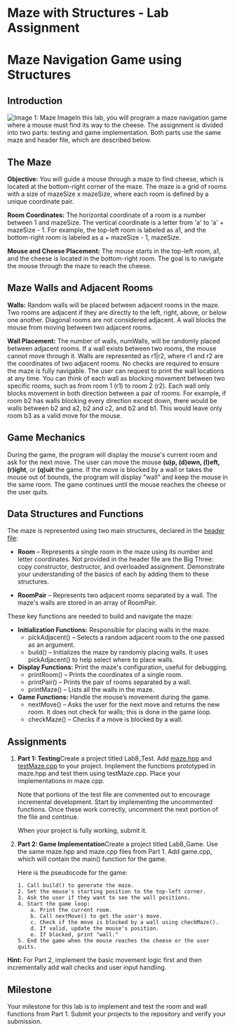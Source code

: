 # Maze with Structures - Lab Assignment

# Maze Navigation Game using Structures

## Introduction

![Image 1: Maze Image](https://web.cs.kent.edu/~mbektic/Labs/Lab8/maze.png)In this lab, you will program a maze navigation game where a mouse must find its way to the cheese. The assignment is divided into two parts: testing and game implementation. Both parts use the same maze and header file, which are described below.

## The Maze

**Objective:** You will guide a mouse through a maze to find cheese, which is located at the bottom-right corner of the maze. The maze is a grid of rooms with a size of mazeSize x mazeSize, where each room is defined by a unique coordinate pair.

**Room Coordinates:** The horizontal coordinate of a room is a number between 1 and mazeSize. The vertical coordinate is a letter from 'a' to 'a' + mazeSize - 1. For example, the top-left room is labeled as a1, and the bottom-right room is labeled as a + mazeSize - 1, mazeSize.

**Mouse and Cheese Placement:** The mouse starts in the top-left room, a1, and the cheese is located in the bottom-right room. The goal is to navigate the mouse through the maze to reach the cheese.

## Maze Walls and Adjacent Rooms

**Walls:** Random walls will be placed between adjacent rooms in the maze. Two rooms are adjacent if they are directly to the left, right, above, or below one another. Diagonal rooms are not considered adjacent. A wall blocks the mouse from moving between two adjacent rooms.

**Wall Placement:** The number of walls, numWalls, will be randomly placed between adjacent rooms. If a wall exists between two rooms, the mouse cannot move through it. Walls are represented as r1|r2, where r1 and r2 are the coordinates of two adjacent rooms. No checks are required to ensure the maze is fully navigable. The user can request to print the wall locations at any time. You can think of each wall as blocking movement between two specific rooms, such as from room 1 (r1) to room 2 (r2). Each wall only blocks movement in both direction between a pair of rooms. For example, if room b2 has walls blocking every direction except down, there would be walls between b2 and a2, b2 and c2, and b2 and b1. This would leave only room b3 as a valid move for the mouse.

## Game Mechanics

During the game, the program will display the mouse's current room and ask for the next move. The user can move the mouse **(u)p, (d)own, (l)eft, (r)ight**, or **(q)uit** the game. If the move is blocked by a wall or takes the mouse out of bounds, the program will display "wall" and keep the mouse in the same room. The game continues until the mouse reaches the cheese or the user quits.

## Data Structures and Functions

The maze is represented using two main structures, declared in the [header file](https://web.cs.kent.edu/~mbektic/Labs/Lab8/maze.hpp):

- **Room** – Represents a single room in the maze using its number and letter coordinates.
  Not provided in the header file are the Big Three: copy constructor, destructor, and overloaded assignment. Demonstrate your understanding of the basics of each by adding them to these structures.

- **RoomPair** – Represents two adjacent rooms separated by a wall. The maze's walls are stored in an array of RoomPair.

These key functions are needed to build and navigate the maze:

- **Initialization Functions:** Responsible for placing walls in the maze.
  - pickAdjacent() – Selects a random adjacent room to the one passed as an argument.
  - build() – Initializes the maze by randomly placing walls. It uses pickAdjacent() to help select where to place walls.
- **Display Functions:** Print the maze's configuration, useful for debugging.
  - printRoom() – Prints the coordinates of a single room.
  - printPair() – Prints the pair of rooms separated by a wall.
  - printMaze() – Lists all the walls in the maze.
- **Game Functions:** Handle the mouse’s movement during the game.
  - nextMove() – Asks the user for the next move and returns the new room. It does not check for walls; this is done in the game loop.
  - checkMaze() – Checks if a move is blocked by a wall.

## Assignments

1.  **Part 1: Testing**Create a project titled Lab8_Test. Add [maze.hpp](https://web.cs.kent.edu/~mbektic/Labs/Lab8/maze.hpp) and [testMaze.cpp](https://web.cs.kent.edu/~mbektic/Labs/Lab8/testMaze.cpp) to your project. Implement the functions prototyped in maze.hpp and test them using testMaze.cpp. Place your implementations in maze.cpp.

    Note that portions of the test file are commented out to encourage incremental development. Start by implementing the uncommented functions. Once these work correctly, uncomment the next portion of the file and continue.

    When your project is fully working, submit it.

2.  **Part 2: Game Implementation**Create a project titled Lab8_Game. Use the same maze.hpp and maze.cpp files from Part 1. Add game.cpp, which will contain the main() function for the game.

    Here is the pseudocode for the game:

        1. Call build() to generate the maze.
        2. Set the mouse's starting position to the top-left corner.
        3. Ask the user if they want to see the wall positions.
        4. Start the game loop:
            a. Print the current room.
            b. Call nextMove() to get the user's move.
            c. Check if the move is blocked by a wall using checkMaze().
            d. If valid, update the mouse's position.
            e. If blocked, print "wall."
        5. End the game when the mouse reaches the cheese or the user quits.

**Hint:** For Part 2, implement the basic movement logic first and then incrementally add wall checks and user input handling.

## Milestone

Your milestone for this lab is to implement and test the room and wall functions from Part 1. Submit your projects to the repository and verify your submission.
